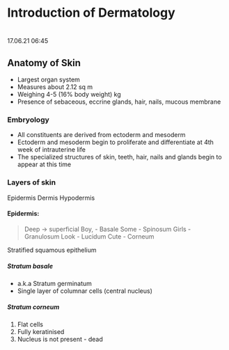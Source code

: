 # Introduction of Dermatology
# 
17.06.21 06:45
   

## Anatomy of Skin

-   Largest organ system
-   Measures about 2.12 sq m 
-   Weighing 4-5 (16% body weight) kg
-   Presence of sebaceous, eccrine glands, hair, nails, mucous membrane

### Embryology
 
- All constituents are derived from ectoderm and mesoderm
- Ectoderm and mesoderm begin to proliferate and differentiate at 4th week of intrauterine life
- The specialized structures of skin, teeth, hair, nails and glands begin to appear at this time

### Layers of skin

Epidermis
Dermis
Hypodermis

#### Epidermis:

>Deep -> superficial
Boy, - Basale
Some - Spinosum
Girls - Granulosum
Look - Lucidum
Cute - Corneum

Stratified squamous epithelium

##### Stratum basale
- a.k.a Stratum germinatum
- Single layer of columnar cells (central nucleus)

##### Stratum corneum
1.  Flat cells
2.  Fully keratinised
3.  Nucleus is not present - dead